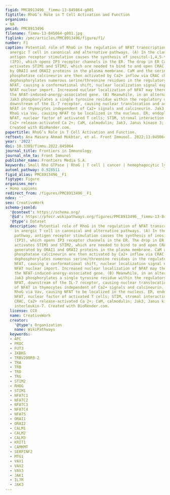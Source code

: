 ```yaml
---
figid: PMC8913496__fimmu-13-845064-g001
figtitle: RhoG’s Role in T Cell Activation and Function
organisms:
- NA
pmcid: PMC8913496
filename: fimmu-13-845064-g001.jpg
figlink: /pmc/articles/PMC8913496/figure/f1/
number: F1
caption: Potential role of RhoG in the regulation of NFAT transcription activity in
  anergic T cell in canonical and alternative pathways. (A) In the classical pathway,
  antigen receptor stimulation causes the synthesis of inositol-1,4,5-triphosphate
  (IP3), which opens IP3 receptor channels in the ER. The drop in ER Ca2+ concentration
  activates STIM1 and STIM2, which are needed to bind to and open CRAC channels generated
  by ORAI1 and ORAI2 proteins in the plasma membrane. CaM and the serine/threonine
  phosphatase calcineurin are then activated by Ca2+ inflow via CRAC channels. Calcineurin
  dephosphorylates numerous serine/threonine residues in the regulatory domain of
  NFAT, causing a conformational shift, nuclear localization signal exposure, and
  NFAT nuclear import. Increased nuclear localization of NFAT may thereby potentiate
  the NFAT-induced-anergy-associated gene. (B) Meanwhile, in an alternate pathway,
  Jak3 phosphorylates a single tyrosine residue within the regulatory domain of NFAT,
  downstream of the IL-7 receptor, causing nuclear translocation and activation of
  NFAT in thymocytes independent of Ca2+ signals and calcineurin. Jak3 may activate
  RhoG via Vav, causing NFAT to be localized in the nucleus. ER, endoplasmic reticulum;
  NFAT, nuclear factor of activated T cells; STIM, stromal interaction molecule; CRAC,
  Ca2+ release-activated Ca 2+; CaM, calmodulin; Jak3, Janus kinase 3; IL-7, interleukin-7.
  Created with BioRender.com.
papertitle: RhoG’s Role in T Cell Activation and Function.
reftext: Ana Masara Ahmad Mokhtar, et al. Front Immunol. 2022;13:845064.
year: '2022'
doi: 10.3389/fimmu.2022.845064
journal_title: Frontiers in Immunology
journal_nlm_ta: Front Immunol
publisher_name: Frontiers Media S.A.
keywords: Small Rho GTPase | RhoG | T cell | cancer | hemophagocytic lymphohistiocytosis
automl_pathway: 0.928511
figid_alias: PMC8913496__F1
figtype: Figure
organisms_ner:
- Homo sapiens
redirect_from: /figures/PMC8913496__F1
ndex: ''
seo: CreativeWork
schema-jsonld:
  '@context': https://schema.org/
  '@id': https://pfocr.wikipathways.org/figures/PMC8913496__fimmu-13-845064-g001.html
  '@type': Dataset
  description: Potential role of RhoG in the regulation of NFAT transcription activity
    in anergic T cell in canonical and alternative pathways. (A) In the classical
    pathway, antigen receptor stimulation causes the synthesis of inositol-1,4,5-triphosphate
    (IP3), which opens IP3 receptor channels in the ER. The drop in ER Ca2+ concentration
    activates STIM1 and STIM2, which are needed to bind to and open CRAC channels
    generated by ORAI1 and ORAI2 proteins in the plasma membrane. CaM and the serine/threonine
    phosphatase calcineurin are then activated by Ca2+ inflow via CRAC channels. Calcineurin
    dephosphorylates numerous serine/threonine residues in the regulatory domain of
    NFAT, causing a conformational shift, nuclear localization signal exposure, and
    NFAT nuclear import. Increased nuclear localization of NFAT may thereby potentiate
    the NFAT-induced-anergy-associated gene. (B) Meanwhile, in an alternate pathway,
    Jak3 phosphorylates a single tyrosine residue within the regulatory domain of
    NFAT, downstream of the IL-7 receptor, causing nuclear translocation and activation
    of NFAT in thymocytes independent of Ca2+ signals and calcineurin. Jak3 may activate
    RhoG via Vav, causing NFAT to be localized in the nucleus. ER, endoplasmic reticulum;
    NFAT, nuclear factor of activated T cells; STIM, stromal interaction molecule;
    CRAC, Ca2+ release-activated Ca 2+; CaM, calmodulin; Jak3, Janus kinase 3; IL-7,
    interleukin-7. Created with BioRender.com.
  license: CC0
  name: CreativeWork
  creator:
    '@type': Organization
    name: WikiPathways
  keywords:
  - APC
  - PROC
  - FUT3
  - IKBKG
  - TRBV20OR9-2
  - TRA
  - TRB
  - TRD
  - TRG
  - STIM2
  - RHOG
  - STIM1
  - NFATC1
  - NFATC2
  - NFATC3
  - NFATC4
  - NFAT5
  - ORAI1
  - ORAI2
  - CALM1
  - CALM2
  - CALM3
  - KRIT1
  - CAMKMT
  - SERPINF2
  - MTG1
  - VAV1
  - VAV2
  - VAV3
  - JAK1
  - IL7R
  - JAK3
---
```

